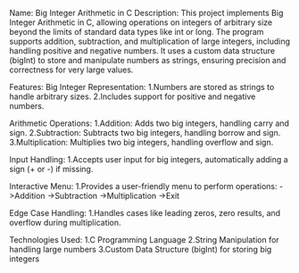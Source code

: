 Name: Big Integer Arithmetic in C
Description:
This project implements Big Integer Arithmetic in C, allowing operations on integers of arbitrary size beyond the limits of standard data types like int or long. The program supports addition, subtraction, and multiplication of large integers, including handling positive and negative numbers. It uses a custom data structure (bigInt) to store and manipulate numbers as strings, ensuring precision and correctness for very large values.

Features:
Big Integer Representation:
1.Numbers are stored as strings to handle arbitrary sizes.
2.Includes support for positive and negative numbers.

Arithmetic Operations:
1.Addition: Adds two big integers, handling carry and sign.
2.Subtraction: Subtracts two big integers, handling borrow and sign.
3.Multiplication: Multiplies two big integers, handling overflow and sign.

Input Handling:
1.Accepts user input for big integers, automatically adding a sign (+ or -) if missing.

Interactive Menu:
1.Provides a user-friendly menu to perform operations:
  ->Addition
  ->Subtraction
  ->Multiplication
  ->Exit

Edge Case Handling:
1.Handles cases like leading zeros, zero results, and overflow during multiplication.

Technologies Used:
1.C Programming Language
2.String Manipulation for handling large numbers
3.Custom Data Structure (bigInt) for storing big integers
